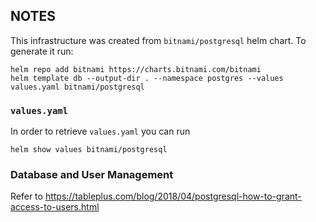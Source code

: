 ## NOTES
This infrastructure was created from `bitnami/postgresql` helm chart. To generate it run:
```
helm repo add bitnami https://charts.bitnami.com/bitnami
helm template db --output-dir . --namespace postgres --values values.yaml bitnami/postgresql
```

### `values.yaml`
In order to retrieve `values.yaml` you can run
```
helm show values bitnami/postgresql
```

### Database and User Management
Refer to https://tableplus.com/blog/2018/04/postgresql-how-to-grant-access-to-users.html